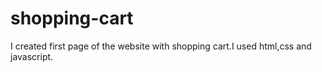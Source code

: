 # shopping-cart

I created first page of the website with shopping cart.I used html,css and javascript.
